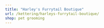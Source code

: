 ```yaml
---
title: "Harley's Furrytail Boutique"
url: /kettering/harleys-furrytail-boutique/
shop: pet grooming
---
```


